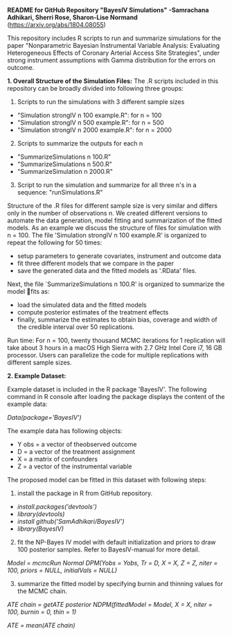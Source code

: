 **README for GitHub Repository "BayesIV Simulations"**
**-Samrachana Adhikari, Sherri Rose, Sharon-Lise Normand**
(https://arxiv.org/abs/1804.08055)

This repository includes R  scripts to run and summarize simulations for the paper "Nonparametric Bayesian Instrumental Variable Analysis: Evaluating Heterogeneous Effects of Coronary Arterial Access Site Strategies", under strong instrument assumptions with Gamma
distribution for the errors on outcome. 

**1.  Overall Structure of the Simulation Files:**
The .R scripts included in this repository can be
broadly divided into following three groups:

1. Scripts to run the simulations with 3 different sample sizes
- "Simulation strongIV n 100 example.R": for n = 100
- "Simulation strongIV n 500 example.R": for n = 500
- "Simulation strongIV n 2000 example.R": for n = 2000

2. Scripts to summarize the outputs for each n
- "SummarizeSimulations n 100.R"
- "SummarizeSimulations n 500.R"
- "SummarizeSimulation n 2000.R"

3. Script to run the simulation and summarize for all three n's in a sequence: "runSimulations.R"

Structure of the .R files for different sample size is very similar and differs only in the number
of observations n. We created different versions to automate the data generation, model fitting and summarization of the fitted models. As an example we discuss the structure
of files for simulation with n = 100. The file 'Simulation strongIV n 100 example.R' is organized to repeat the following for 50 times:
- setup parameters to generate covariates, instrument and outcome data
- fit three different models that we compare in the paper
- save the generated data and the fitted models as '.RData' files.


Next, the file `SummarizeSimulations n 100.R' is organized to summarize the model fits as:
- load the simulated data and the fitted models
- compute posterior estimates of the treatment effects
- finally, summarize the estimates to obtain bias, coverage and width of the credible
interval over 50 replications.

Run time: For n = 100, twenty thousand MCMC iterations for 1 replication will take about 3 hours in a macOS High Sierra with 2.7 GHz Intel Core i7, 16 GB processor. Users can parallelize the code for multiple replications with different sample sizes.

**2. Example Dataset:**

Example dataset is included in the R package 'BayesIV'. The following command in R
console after loading the package displays the content of the example data:

*Data(package='BayesIV')*

The example data has following objects:
- Y obs = a vector of theobserved outcome
- D = a vector of the treatment assignment
- X = a matrix of confounders
- Z = a vector of the instrumental variable

The proposed model can be fitted in this dataset with following steps:
1. install the package in R from GitHub repository.
- *install.packages('devtools')*
- *library(devtools)*
- *install github('SamAdhikari/BayesIV')*
- *library(BayesIV)*

2. fit the NP-Bayes IV model with default initialization and priors to draw 100 posterior
samples. Refer to BayesIV-manual for more detail.

*Model = mcmcRun Normal DPM(Yobs = Yobs, Tr = D, X = X, Z = Z, niter = 100,
priors = NULL, initialVals = NULL)*

3. summarize the fitted model by specifying burnin and thinning values for the MCMC
chain.

*ATE chain = getATE posterior NDPM(fittedModel = Model, X = X, niter = 100,
burnin = 0, thin = 1)*

*ATE = mean(ATE chain)*
